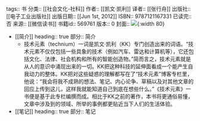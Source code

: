 tags:: 书
分类:: [[社会文化-社科]]
作者:: [[凯文·凯利]]
译者:: [[张行舟]]
出版社:: [[电子工业出版社]]
出版日期:: [[Jun 1st, 2012]]
ISBN:: 9787121167331
已读完:: 否
来源:: [[微信读书]]
书籍id:: 569761
版本:: 0
封面:: ![](https://wfqqreader-1252317822.image.myqcloud.com/cover/761/569761/s_569761.jpg){:width 80}

- [[简介]]
  heading:: true
  部分:: 简介
	- 技术元素（technium）一词是凯文·凯利（KK）专门创造出来的词语。“技术元素不仅仅包括一些具象的技术（例如汽车、雷达和计算机等），它还包括文化、法律、社会机构和所有的智能创造物。”简而言之，技术元素就是从人的意识中涌现出来的一切。KK把这种科技的延伸面看成一个能产生自我动力的整体。KK把对这些疑惑的理解都写在了“技术元素”博客专栏里，他说：“我会将我不成熟的想法、笔记、内心论争、草稿以及对其他文章的回应上传到这儿，这样我就能知道自己到底在想些什么。”《技术元素》一书便是基于此专栏编撰而成。相比于KK之前的著作，本书将更通俗易懂，文章中涉及到的领域、所举的事例都更贴近当下人们的生活体验。
- [[笔记]]
  heading:: true
  部分:: 笔记